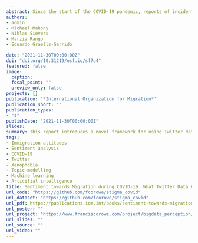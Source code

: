 ```yaml
---
abstract: Since the start of the COVID-19 pandemic, reports of incidents of xenophobia and discrimination against migrants – particularly individuals of Asian descent – have increased worldwide. Yet the lack of accurate and timely data has prevented a large-scale analysis of these developments. This report introduces a novel framework for using Twitter data to measure and monitor shifts in public sentiment towards migrants, complementing traditional data sources.
authors:
- admin
- Michael Mahony
- Niklas Sievers
- Marzia Rango
- Eduardo Graells-Garrido

date: "2021-11-30T00:00:00Z"
doi: "doi.org/10.31219/osf.io/sf7u4"
featured: false
image:
  caption: 
  focal_point: ""
  preview_only: false
projects: []
publication: '*International Organization for Migration*'
publication_short: ""
publication_types:
- "4"
publishDate: "2021-11-30T00:00:00Z"
slides: 
summary: This report introduces a novel framework for using Twitter data to measure and monitor shifts in public sentiment towards migrants, complementing traditional data sources.
tags:
- Immigration attitudes
- Sentiment analysis
- COVID-19
- Twitter
- Xenophobia
- Topic modelling
- Machine learning
- Articifial intelligence
title: Sentiment towards Migration during COVID-19. What Twitter Data Can Tell Us
url_code: "https://github.com/fcorowe/stigma_covid"
url_dataset: "https://github.com/fcorowe/stigma_covid"
url_pdf: https://publications.iom.int/books/sentiment-towards-migration-during-covid-19-what-twitter-data-can-tell-us
url_poster: ""
url_project: "https://www.franciscorowe.com/project/bigdata_perception/"
url_slides: ""
url_source: ""
url_video: ""
---
```

